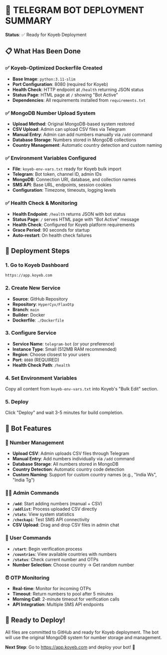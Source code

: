 # 🚀 TELEGRAM BOT DEPLOYMENT SUMMARY

**Status**: ✅ Ready for Koyeb Deployment

## 📋 What Has Been Done

### ✅ **Koyeb-Optimized Dockerfile Created**
- **Base Image**: `python:3.11-slim`
- **Port Configuration**: 8080 (required for Koyeb)
- **Health Check**: HTTP endpoint at `/health` returning JSON status
- **Status Page**: HTML page at `/` showing "Bot Active"
- **Dependencies**: All requirements installed from `requirements.txt`

### ✅ **MongoDB Number Upload System**
- **Upload Method**: Original MongoDB-based system restored
- **CSV Upload**: Admin can upload CSV files via Telegram
- **Manual Entry**: Admin can add numbers manually via `/add` command
- **Database Storage**: Numbers stored in MongoDB collections
- **Country Management**: Automatic country detection and custom naming

### ✅ **Environment Variables Configured**
- **File**: `koyeb-env-vars.txt` ready for Koyeb bulk import
- **Telegram**: Bot token, channel ID, admin IDs
- **MongoDB**: Connection URI, database, and collection names
- **SMS API**: Base URL, endpoints, session cookies
- **Configuration**: Timezone, timeouts, logging levels

### ✅ **Health Check & Monitoring**
- **Health Endpoint**: `/health` returns JSON with bot status
- **Status Page**: `/` serves HTML page with "Bot Active" message
- **Health Check**: Configured for Koyeb platform requirements
- **Grace Period**: 90 seconds for startup
- **Auto-restart**: On health check failures

## 🎯 **Deployment Steps**

### **1. Go to Koyeb Dashboard**
```
https://app.koyeb.com
```

### **2. Create New Service**
- **Source**: GitHub Repository
- **Repository**: `HyperCyx/FlaxOtp`
- **Branch**: `main`
- **Builder**: Docker
- **Dockerfile**: `./Dockerfile`

### **3. Configure Service**
- **Service Name**: `telegram-bot` (or your preference)
- **Instance Type**: Small (512MB RAM recommended)
- **Region**: Choose closest to your users
- **Port**: `8080` (REQUIRED)
- **Health Check Path**: `/health`

### **4. Set Environment Variables**
Copy all content from `koyeb-env-vars.txt` into Koyeb's "Bulk Edit" section.

### **5. Deploy**
Click "Deploy" and wait 3-5 minutes for build completion.

## 🔧 **Bot Features**

### **📱 Number Management**
- **Upload CSV**: Admin uploads CSV files through Telegram
- **Manual Entry**: Add numbers individually via `/add` command
- **Database Storage**: All numbers stored in MongoDB
- **Country Detection**: Automatic country code detection
- **Custom Naming**: Support for custom country names (e.g., "India Ws", "India Tg")

### **👨‍💼 Admin Commands**
- **`/add`**: Start adding numbers (manual + CSV)
- **`/addlist`**: Process uploaded CSV directly
- **`/stats`**: View system statistics
- **`/checkapi`**: Test SMS API connectivity
- **CSV Upload**: Drag and drop CSV files in admin chat

### **👤 User Commands**
- **`/start`**: Begin verification process
- **`/countries`**: View available countries with numbers
- **`/status`**: Check current number and OTPs
- **Number Selection**: Choose country → Get random number

### **⏰ OTP Monitoring**
- **Real-time**: Monitor for incoming OTPs
- **Timeout**: Return numbers to pool after 5 minutes
- **Morning Call**: 2-minute timeout for verification calls
- **API Integration**: Multiple SMS API endpoints

## 🎉 **Ready to Deploy!**

All files are committed to GitHub and ready for Koyeb deployment. The bot will use the original MongoDB system for number storage and management.

**Next Step**: Go to https://app.koyeb.com and deploy your bot! 🚀